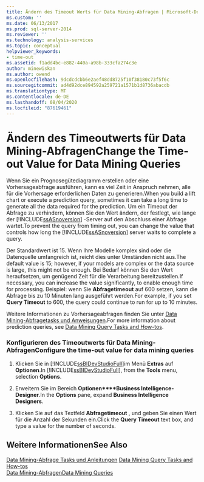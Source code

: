 ```yaml
---
title: Ändern des Timeout Werts für Data Mining-Abfragen | Microsoft-Dokumentation
ms.custom: ''
ms.date: 06/13/2017
ms.prod: sql-server-2014
ms.reviewer: ''
ms.technology: analysis-services
ms.topic: conceptual
helpviewer_keywords:
- time-out
ms.assetid: f1add4bc-e882-440a-a98b-333cfa274c3e
author: minewiskan
ms.author: owend
ms.openlocfilehash: 9dcdcdcbb6e2aef48dd8725f10f38180c73f5f6c
ms.sourcegitcommit: ad4d92dce894592a259721a1571b1d8736abacdb
ms.translationtype: MT
ms.contentlocale: de-DE
ms.lasthandoff: 08/04/2020
ms.locfileid: "87619461"
---
```

# <a name="change-the-time-out-value-for-data-mining-queries"></a><span data-ttu-id="98b64-102">Ändern des Timeoutwerts für Data Mining-Abfragen</span><span class="sxs-lookup"><span data-stu-id="98b64-102">Change the Time-out Value for Data Mining Queries</span></span>
  <span data-ttu-id="98b64-103">Wenn Sie ein Prognosegütediagramm erstellen oder eine Vorhersageabfrage ausführen, kann es viel Zeit in Anspruch nehmen, alle für die Vorhersage erforderlichen Daten zu generieren.</span><span class="sxs-lookup"><span data-stu-id="98b64-103">When you build a lift chart or execute a prediction query, sometimes it can take a long time to generate all the data required for the prediction.</span></span> <span data-ttu-id="98b64-104">Um ein Timeout der Abfrage zu verhindern, können Sie den Wert ändern, der festlegt, wie lange der [!INCLUDE[ssASnoversion](../../includes/ssasnoversion-md.md)] -Server auf den Abschluss einer Abfrage wartet.</span><span class="sxs-lookup"><span data-stu-id="98b64-104">To prevent the query from timing out, you can change the value that controls how long the [!INCLUDE[ssASnoversion](../../includes/ssasnoversion-md.md)] server waits to complete a query.</span></span>  
  
 <span data-ttu-id="98b64-105">Der Standardwert ist 15. Wenn Ihre Modelle komplex sind oder die Datenquelle umfangreich ist, reicht dies unter Umständen nicht aus.</span><span class="sxs-lookup"><span data-stu-id="98b64-105">The default value is 15; however, if your models are complex or the data source is large, this might not be enough.</span></span> <span data-ttu-id="98b64-106">Bei Bedarf können Sie den Wert heraufsetzen, um genügend Zeit für die Verarbeitung bereitzustellen.</span><span class="sxs-lookup"><span data-stu-id="98b64-106">If necessary, you can increase the value significantly, to enable enough time for processing.</span></span> <span data-ttu-id="98b64-107">Beispiel: wenn Sie **Abfragetimeout** auf 600 setzen, kann die Abfrage bis zu 10 Minuten lang ausgeführt werden.</span><span class="sxs-lookup"><span data-stu-id="98b64-107">For example, if you set **Query Timeout** to 600, the query could continue to run for up to 10 minutes.</span></span>  
  
 <span data-ttu-id="98b64-108">Weitere Informationen zu Vorhersageabfragen finden Sie unter [Data Mining-Abfragetasks und Anweisungen](data-mining-query-tasks-and-how-tos.md).</span><span class="sxs-lookup"><span data-stu-id="98b64-108">For more information about prediction queries, see [Data Mining Query Tasks and How-tos](data-mining-query-tasks-and-how-tos.md).</span></span>  
  
### <a name="configure-the-time-out-value-for-data-mining-queries"></a><span data-ttu-id="98b64-109">Konfigurieren des Timeoutwerts für Data Mining-Abfragen</span><span class="sxs-lookup"><span data-stu-id="98b64-109">Configure the time-out value for data mining queries</span></span>  
  
1.  <span data-ttu-id="98b64-110">Klicken Sie in [!INCLUDE[ssBIDevStudioFull](../../includes/ssbidevstudiofull-md.md)]im Menü **Extras** auf **Optionen**.</span><span class="sxs-lookup"><span data-stu-id="98b64-110">In [!INCLUDE[ssBIDevStudioFull](../../includes/ssbidevstudiofull-md.md)], from the **Tools** menu, selection **Options**.</span></span>  
  
2.  <span data-ttu-id="98b64-111">Erweitern Sie im Bereich **Optionen\*\*\*\*Business Intelligence-Designer**.</span><span class="sxs-lookup"><span data-stu-id="98b64-111">In the **Options** pane, expand **Business Intelligence Designers**.</span></span>  
  
3.  <span data-ttu-id="98b64-112">Klicken Sie auf das Textfeld **Abfragetimeout** , und geben Sie einen Wert für die Anzahl der Sekunden ein.</span><span class="sxs-lookup"><span data-stu-id="98b64-112">Click the **Query Timeout** text box, and type a value for the number of seconds.</span></span>  
  
## <a name="see-also"></a><span data-ttu-id="98b64-113">Weitere Informationen</span><span class="sxs-lookup"><span data-stu-id="98b64-113">See Also</span></span>  
 <span data-ttu-id="98b64-114">[Data Mining-Abfrage Tasks und Anleitungen](data-mining-query-tasks-and-how-tos.md) </span><span class="sxs-lookup"><span data-stu-id="98b64-114">[Data Mining Query Tasks and How-tos](data-mining-query-tasks-and-how-tos.md) </span></span>  
 [<span data-ttu-id="98b64-115">Data Mining-Abfragen</span><span class="sxs-lookup"><span data-stu-id="98b64-115">Data Mining Queries</span></span>](data-mining-queries.md)  
  
  
